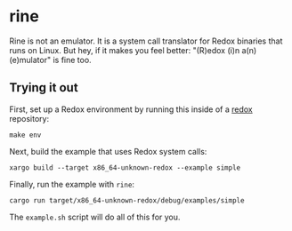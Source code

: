 # rine

Rine is not an emulator. It is a system call translator for Redox binaries
that runs on Linux. But hey, if it makes you feel better:
"(R)edox (i)n a(n) (e)mulator" is fine too.

## Trying it out

First, set up a Redox environment by running this inside of a
[redox](https://gitlab.redox-os.org/redox-os/redox) repository:
```
make env
```

Next, build the example that uses Redox system calls:
```
xargo build --target x86_64-unknown-redox --example simple
```

Finally, run the example with `rine`:
```
cargo run target/x86_64-unknown-redox/debug/examples/simple
```

The `example.sh` script will do all of this for you.
